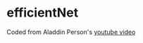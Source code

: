 # efficientNet

Coded from Aladdin Person's [youtube video](https://www.youtube.com/watch?v=fR_0o25kigM&t=20s)
